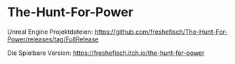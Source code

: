 # The-Hunt-For-Power

Unreal Engine Projektdateien: https://github.com/freshefisch/The-Hunt-For-Power/releases/tag/FullRelease

Die Spielbare Version: https://freshefisch.itch.io/the-hunt-for-power
